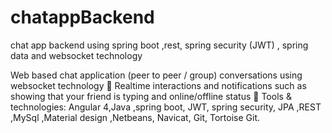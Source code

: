 # chatappBackend
chat app backend using spring boot ,rest, spring security (JWT) , spring data and websocket technology

Web based chat application (peer to peer / group) conversations using websocket technology
 Realtime interactions and notifications such as showing that your friend is typing and online/offline status
 Tools & technologies: Angular 4,Java ,spring boot, JWT, spring security, JPA ,REST ,MySql ,Material design
,Netbeans, Navicat, Git, Tortoise Git.
